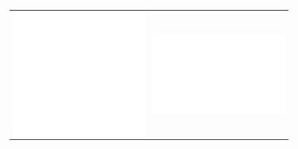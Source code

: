 <!---
chAwater/chAwater is a ✨ special ✨ repository because its `README.md` (this file) appears on your GitHub profile.
You can click the Preview link to take a look at your changes.
--->

<table>
    <tbody>
        <tr>
            <td><img align="center" src="/metrics.base.svg" alt="base"></td>
            <td><img align="center" src="/metrics.extra.svg" alt="extra"></td>
        </tr>
    </tbody>
</table>

